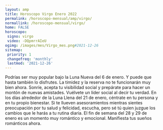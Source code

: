 ```yaml
---
layout: amp
title: Horoscopo Virgo Enero 2022 
permalink: /horoscopo-mensual/amp/virgo/
normallink: /horoscopo-mensual/virgo/
home: FALSE
horoscopo:
 signo: virgo
 video: -DQpmrrAIeU
ogimg: /images/mes/Virgo_mes.png#2021-12-26
sitemap:
 priority: 1
 changefreq: 'monthly'
 lastmod: '2021-12-26'
---
```



Podrías ser muy popular bajo la Luna Nueva del 6 de enero. Y puede que hasta también lo disfrutes. La timidez y la reserva no te funcionarán muy bien ahora. Sonríe, acepta tu visibilidad social y prepárate para hacer un montón de nuevas amistades. Vuélvete un líder social al decir tu verdad. En los días alrededor de la Luna Llena del 21 de enero, céntrate en tu persona y en tu propio bienestar. Si te llueven asesoramientos mientras sientes preocupación por tu salud y felicidad, escucha, pero sé tú quien juzgue los cambios que le harás a tu rutina diaria. El fin de semana del 28 y 29 de enero es un momento muy romántico y emocional. Manifiesta tus sueños románticos ahora. 
